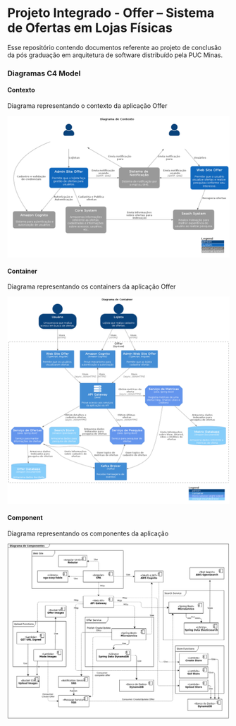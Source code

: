 # Projeto Integrado - Offer – Sistema de Ofertas em Lojas Físicas

Esse repositório contendo documentos referente ao projeto de conclusão da pós graduação em arquitetura de software distribuído pela PUC Minas.

### Diagramas C4 Model

#### Contexto

Diagrama representando o contexto da aplicação Offer

![alt text](./diagramas/DiagramaContexto.png "Title")


#### Container

Diagrama representando os containers da aplicação Offer

![alt text](./diagramas/DiagramaContainer.png "Title")

#### Component

Diagrama representando os componentes da aplicação


![alt text](./drawio-assets/diagrama-componente.png "Title")
